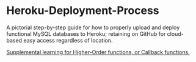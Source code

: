 # Heroku-Deployment-Process
A pictorial step-by-step guide for how to properly upload and deploy functional MySQL databases to Heroku; retaining on GitHub for cloud-based easy access regardless of location.


[Supplemental learning for Higher-Order functions, or Callback functions.](http://javascriptissexy.com/understand-javascript-callback-functions-and-use-them/)
